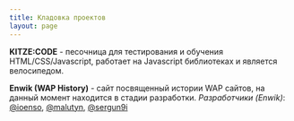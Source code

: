 ```yaml
---
title: Кладовка проектов
layout: page
---
```

**KITZE:CODE** - песочница для тестирования и обучения HTML/CSS/Javascript, работает на Javascript библиотеках и является велосипедом.

**Enwik (WAP History)** - сайт посвященный истории WAP сайтов, на данный момент находится в стадии разработки.
*Разработчики (Enwik)*: [@ioenso](), [@malutyn](), [@sergun9i]()
